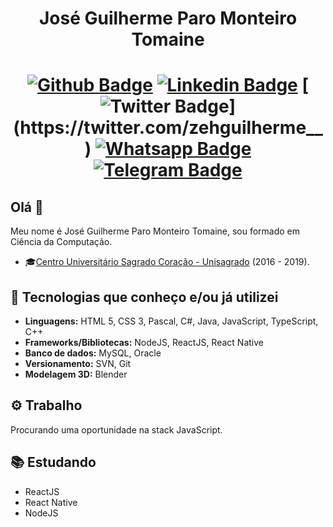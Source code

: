 <h1 align="center">
    José Guilherme Paro Monteiro Tomaine
<h1>

<div align="center">

[![Github Badge](https://img.shields.io/badge/-Github-000?style=flat-square&logo=Github&logoColor=white&link=https://github.com/zehguilherme)](https://github.com/zehguilherme)
[![Linkedin Badge](https://img.shields.io/badge/-LinkedIn-blue?style=flat-square&logo=Linkedin&logoColor=white&link=http://linkedin.com/in/jos%C3%A9-guilherme-paro-monteiro-tomaine)](http://linkedin.com/in/jos%C3%A9-guilherme-paro-monteiro-tomaine)
[![Twitter Badge](https://img.shields.io/badge/-Twitter-1ca0f1?style=flat-square&labelColor=1ca0f1&logo=twitter&logoColor=white&link=https://twitter.com/zehguilherme__)](https://twitter.com/zehguilherme__)
[![Whatsapp Badge](https://img.shields.io/badge/-Whatsapp-4CA143?style=flat-square&labelColor=4CA143&logo=whatsapp&logoColor=white&link=https://api.whatsapp.com/send?phone=5514981195569)](https://api.whatsapp.com/send?phone=5514981195569)
[![Telegram Badge](https://img.shields.io/badge/-Telegram-1ca0f1?style=flat-square&labelColor=1ca0f1&logo=telegram&logoColor=white&link=https://t.me/zehguilherme)](https://t.me/zehguilherme)

</div>

## Olá 👋

Meu nome é José Guilherme Paro Monteiro Tomaine, sou formado em Ciência da Computação.

- 🎓[Centro Universitário Sagrado Coração - Unisagrado](https://unisagrado.edu.br/) (2016 - 2019).

## 🚀 Tecnologias que conheço e/ou já utilizei

- **Linguagens:** HTML 5, CSS 3, Pascal, C#, Java, JavaScript, TypeScript, C++
- **Frameworks/Bibliotecas:** NodeJS, ReactJS, React Native
- **Banco de dados:** MySQL, Oracle
- **Versionamento:** SVN, Git
- **Modelagem 3D:** Blender

## ⚙ Trabalho

Procurando uma oportunidade na stack JavaScript.

## 📚 Estudando

- ReactJS
- React Native
- NodeJS
